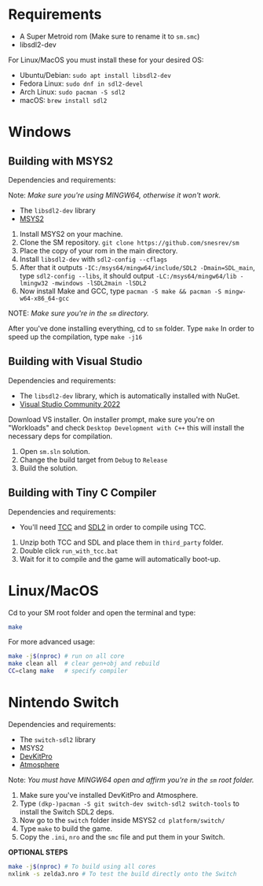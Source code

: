 # Requirements
  * A Super Metroid rom (Make sure to rename it to `sm.smc`)
  * libsdl2-dev
  
 For Linux/MacOS you must install these for your desired OS:
 * Ubuntu/Debian: `sudo apt install libsdl2-dev`
 * Fedora Linux: `sudo dnf in sdl2-devel`
 * Arch Linux: `sudo pacman -S sdl2`
 * macOS: `brew install sdl2`

# Windows

## Building with MSYS2

Dependencies and requirements:

Note: *Make sure you're using MINGW64, otherwise it won't work.*
  * The `libsdl2-dev` library
  * [MSYS2](https://www.msys2.org)

1. Install MSYS2 on your machine.
2. Clone the SM repository. `git clone https://github.com/snesrev/sm`
3. Place the copy of your rom in the main directory.
4. Install `libsdl2-dev` with `sdl2-config --cflags`
5. After that it outputs `-IC:/msys64/mingw64/include/SDL2 -Dmain=SDL_main`, type `sdl2-config --libs`, it should output `-LC:/msys64/mingw64/lib -lmingw32 -mwindows -lSDL2main -lSDL2`
6. Now install Make and GCC, type `pacman -S make && pacman -S mingw-w64-x86_64-gcc`

NOTE: *Make sure you're in the `sm` directory.*

After you've done installing everything, cd to `sm` folder. Type `make`
In order to speed up the compilation, type `make -j16`

## Building with Visual Studio

Dependencies and requirements:
 * The `libsdl2-dev` library, which is automatically installed with NuGet.
 * [Visual Studio Community 2022](https://visualstudio.microsoft.com)

Download VS installer. On installer prompt, make sure you're on "Workloads" and check `Desktop Development with C++` this will install the necessary deps for compilation.

1. Open `sm.sln` solution.
2. Change the build target from `Debug` to `Release`
3. Build the solution.

## Building with Tiny C Compiler

 Dependencies and requirements:
 * You'll need [TCC](https://github.com/FitzRoyX/tinycc/releases/download/tcc_20221020/tcc_20221020.zip) and [SDL2](https://github.com/libsdl-org/SDL/releases/download/release-2.24.1/SDL2-devel-2.24.1-VC.zip) in order to compile using TCC.

1. Unzip both TCC and SDL and place them in `third_party` folder.
2. Double click `run_with_tcc.bat`
3. Wait for it to compile and the game will automatically boot-up.

# Linux/MacOS

Cd to your SM root folder and open the terminal and type:
```sh
make
```

For more advanced usage:
```sh
make -j$(nproc) # run on all core
make clean all  # clear gen+obj and rebuild
CC=clang make   # specify compiler
```

# Nintendo Switch

Dependencies and requirements:

  * The `switch-sdl2` library
  * MSYS2
  * [DevKitPro](https://devkitpro.org/wiki/Getting_Started)
  * [Atmosphere](https://github.com/Atmosphere-NX/Atmosphere)
  
 Note: *You must have MINGW64 open and affirm you're in the `sm` root folder.*

1. Make sure you've installed DevKitPro and Atmosphere.
2. Type `(dkp-)pacman -S git switch-dev switch-sdl2 switch-tools` to install the Switch SDL2 deps.
3. Now go to the `switch` folder inside MSYS2 `cd platform/switch/` 
4. Type `make` to build the game.
5. Copy the `.ini`, `nro` and the `smc` file and put them in your Switch.

**OPTIONAL STEPS**

```sh
make -j$(nproc) # To build using all cores
nxlink -s zelda3.nro # To test the build directly onto the Switch
```
